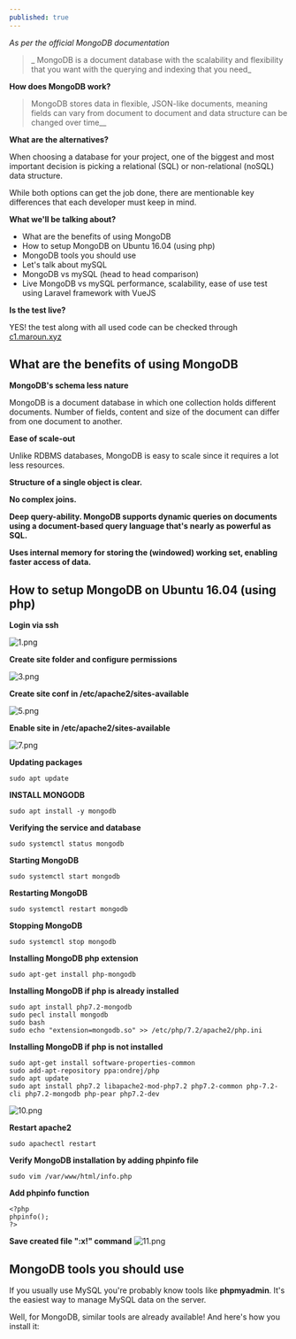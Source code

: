 ```yaml
---
published: true
---
```

_As per the official MongoDB documentation_

> _ MongoDB is a document database with the scalability and flexibility that you want with the querying and indexing that you need_


**How does MongoDB work?**

> MongoDB stores data in flexible, JSON-like documents, meaning fields can vary from document to document and data structure can be changed over time__


**What are the alternatives?**

When choosing a database for your project, one of the biggest and most important decision is picking a relational (SQL) or non-relational (noSQL) data structure.

While both options can get the job done, there are mentionable key differences that each developer must keep in mind.



**What we'll be talking about?**

- What are the benefits of using MongoDB
- How to setup MongoDB on Ubuntu 16.04 (using php)
- MongoDB tools you should use
- Let's talk about mySQL
- MongoDB vs mySQL (head to head comparison)
- Live MongoDB vs mySQL performance, scalability, ease of use test using Laravel framework with VueJS



**Is the test live?**

YES! the test along with all used code can be checked through [c1.maroun.xyz](c1.maroun.xyz)



## What are the benefits of using MongoDB

**MongoDB's schema less nature**

MongoDB is a document database in which one collection holds different documents. Number of fields, content and size of the document can differ from one document to another.


**Ease of scale-out**

Unlike RDBMS databases, MongoDB is easy to scale since it requires a lot less resources.


**Structure of a single object is clear.**

**No complex joins.**


**Deep query-ability. MongoDB supports dynamic queries on documents using a document-based query language that's nearly as powerful as SQL.**


**Uses internal memory for storing the (windowed) working set, enabling faster access of data.**



## How to setup MongoDB on Ubuntu 16.04 (using php)

**Login via ssh**

![1.png](http://c1.maroun.xyz/github_screenshots/1.png)


**Create site folder and configure permissions**

![3.png](http://c1.maroun.xyz/github_screenshots/3.png)


**Create site conf in /etc/apache2/sites-available**

![5.png](http://c1.maroun.xyz/github_screenshots/5.png)


**Enable site in /etc/apache2/sites-available**

![7.png](http://c1.maroun.xyz/github_screenshots/7.png)


**Updating packages**

```
sudo apt update
```

**INSTALL MONGODB**

```
sudo apt install -y mongodb
```

**Verifying the service and database**

```
sudo systemctl status mongodb
```

**Starting MongoDB**

```
sudo systemctl start mongodb
```

**Restarting MongoDB**

```
sudo systemctl restart mongodb
```

**Stopping MongoDB**

```
sudo systemctl stop mongodb
```

**Installing MongoDB php extension**

```
sudo apt-get install php-mongodb
```

**Installing MongoDB if php is already installed**
```
sudo apt install php7.2-mongodb
sudo pecl install mongodb
sudo bash
sudo echo "extension=mongodb.so" >> /etc/php/7.2/apache2/php.ini
```

**Installing MongoDB if php is not installed**
```
sudo apt-get install software-properties-common
sudo add-apt-repository ppa:ondrej/php
sudo apt update
sudo apt install php7.2 libapache2-mod-php7.2 php7.2-common php-7.2-cli php7.2-mongodb php-pear php7.2-dev
```

![10.png](http://c1.maroun.xyz/github_screenshots/10.png)

**Restart apache2**
```
sudo apachectl restart
```

**Verify MongoDB installation by adding phpinfo file**
```
sudo vim /var/www/html/info.php
```

**Add phpinfo function**
```
<?php
phpinfo();
?>
```

**Save created file ":x!" command**
![11.png](http://c1.maroun.xyz/github_screenshots/11.png)


## MongoDB tools you should use

If you usually use MySQL you're probably know tools like __phpmyadmin__. It's the easiest way to manage MySQL data on the server.

Well, for MongoDB, similar tools are already available! And here's how you install it:




